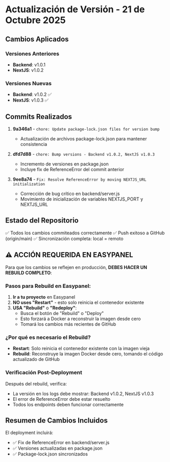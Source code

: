 # Actualización de Versión - 21 de Octubre 2025

## Cambios Aplicados

### Versiones Anteriores
- **Backend**: v1.0.1
- **NextJS**: v1.0.2

### Versiones Nuevas
- **Backend**: v1.0.2 ✅
- **NextJS**: v1.0.3 ✅

## Commits Realizados

1. **9a346a1** - `chore: Update package-lock.json files for version bump`
   - Actualización de archivos package-lock.json para mantener consistencia

2. **dfd7d88** - `chore: Bump versions - Backend v1.0.2, NextJS v1.0.3`
   - Incremento de versiones en package.json
   - Incluye fix de ReferenceError del commit anterior

3. **9ee8a74** - `Fix: Resolve ReferenceError by moving NEXTJS_URL initialization`
   - Corrección de bug crítico en backend/server.js
   - Movimiento de inicialización de variables NEXTJS_PORT y NEXTJS_URL

## Estado del Repositorio

✅ Todos los cambios commiteados correctamente
✅ Push exitoso a GitHub (origin/main)
✅ Sincronización completa: local = remoto

## ⚠️ ACCIÓN REQUERIDA EN EASYPANEL

Para que los cambios se reflejen en producción, **DEBES HACER UN REBUILD COMPLETO**:

### Pasos para Rebuild en Easypanel:

1. **Ir a tu proyecto** en Easypanel
2. **NO uses "Restart"** - esto solo reinicia el contenedor existente
3. **USA "Rebuild"** o **"Redeploy"**:
   - Busca el botón de "Rebuild" o "Deploy"
   - Esto forzará a Docker a reconstruir la imagen desde cero
   - Tomará los cambios más recientes de GitHub

### ¿Por qué es necesario el Rebuild?

- **Restart**: Solo reinicia el contenedor existente con la imagen vieja
- **Rebuild**: Reconstruye la imagen Docker desde cero, tomando el código actualizado de GitHub

### Verificación Post-Deployment

Después del rebuild, verifica:
- La versión en los logs debe mostrar: Backend v1.0.2, NextJS v1.0.3
- El error de ReferenceError debe estar resuelto
- Todos los endpoints deben funcionar correctamente

## Resumen de Cambios Incluidos

El deployment incluirá:
- ✅ Fix de ReferenceError en backend/server.js
- ✅ Versiones actualizadas en package.json
- ✅ Package-lock.json sincronizados

